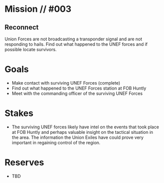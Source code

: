 # Mission // #003
## Reconnect

Union Forces are not broadcasting a transponder signal and are not responding to hails.  Find out what happened to the UNEF forces and if possible locate survivors.

# Goals
- Make contact with surviving UNEF Forces (complete)
- Find out what happened to the UNEF Forces station at FOB Huntly
- Meet with the commanding officer of the surviving UNEF Forces

# Stakes
- The surviving UNEF forces likely have intel on the events that took place at FOB Huntly and perhaps valuable insight on the tactical situation in the area.  The information the Union Exiles have could prove very important in regaining control of the region.

# Reserves
- TBD

